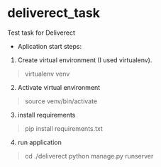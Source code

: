 # deliverect_task
Test task for Deliverect

* Aplication start steps:

1. Create virtual environment (I used virtualenv).
> virtualenv venv
2. Activate virtual environment
> source venv/bin/activate
3. install requirements
> pip install requirements.txt
4. run application
> cd ./deliverect
> python manage.py runserver
